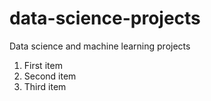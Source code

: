 # data-science-projects
Data science and machine learning projects

1. First item
2. Second item
3. Third item
